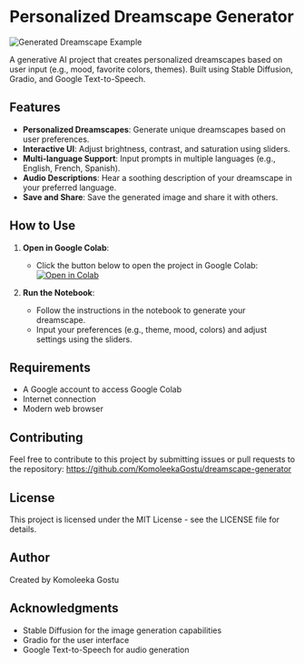 # Personalized Dreamscape Generator
![Generated Dreamscape Example](generated_dreamscape.png) <!-- Add an example image if available -->

A generative AI project that creates personalized dreamscapes based on user input (e.g., mood, favorite colors, themes). Built using Stable Diffusion, Gradio, and Google Text-to-Speech.

## Features
- **Personalized Dreamscapes**: Generate unique dreamscapes based on user preferences.
- **Interactive UI**: Adjust brightness, contrast, and saturation using sliders.
- **Multi-language Support**: Input prompts in multiple languages (e.g., English, French, Spanish).
- **Audio Descriptions**: Hear a soothing description of your dreamscape in your preferred language.
- **Save and Share**: Save the generated image and share it with others.

## How to Use
1. **Open in Google Colab**:
   - Click the button below to open the project in Google Colab:
     [![Open in Colab](https://colab.research.google.com/assets/colab-badge.svg)](https://colab.research.google.com/drive/1Cm5BMMoEs04exxP2kTT6725tWgRlFZVY)

2. **Run the Notebook**:
   - Follow the instructions in the notebook to generate your dreamscape.
   - Input your preferences (e.g., theme, mood, colors) and adjust settings using the sliders.

## Requirements
- A Google account to access Google Colab
- Internet connection
- Modern web browser

## Contributing
Feel free to contribute to this project by submitting issues or pull requests to the repository:
https://github.com/KomoleekaGostu/dreamscape-generator

## License
This project is licensed under the MIT License - see the LICENSE file for details.

## Author
Created by Komoleeka Gostu

## Acknowledgments
- Stable Diffusion for the image generation capabilities
- Gradio for the user interface
- Google Text-to-Speech for audio generation
